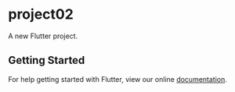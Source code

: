 # project02

A new Flutter project.

## Getting Started

For help getting started with Flutter, view our online
[documentation](https://flutter.io/).
